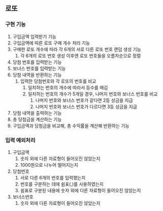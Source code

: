 ## 로또

### 구현 기능
1. 구입금액 입력받기 기능
2. 구입금액에 따른 로또 구매 개수 처리 기능
3. 구매한 로또 개수에 따라 각 6개의 서로 다른 로또 번호 랜덤 생성 기능
   1. 각 6개의 로또 번호 생성 이후엔 로또 번호들을 오름차순으로 정렬 
4. 당첨 번호를 입력받는 기능
5. 보너스 번호를 입력받는 기능
6. 당첨 내역을 반환하는 기능
    1. 입력한 당첨번호와 각 로또의 번호를 비교 
        1. 일치하는 번호의 개수에 따라서 등수를 매김
        2. 일치하는 번호의 개수가 5개일 경우, 나머지 번호와 보너스 번호를 비교
            1. 나머지 번호와 보너스 번호가 같다면 2등 상금을 지급
            2. 나머지 번호와 보너스 번호가 다르다면 3등 상금을 지급
7. 당첨 내역을 출력하는 기능
8. 총 당첨금을 계산하는 기능
9. 구입금액과 당첨금을 비교해, 총 수익률을 계산해 반환하는 기능


### 입력 예외처리
1. 구입금액 
   1. 숫자 외에 다른 자료형이 들어오진 않았는지
   2. 1000원으로 나누어 떨어지는지
2. 당첨번호
   1. 서로 다른 6개의 번호를 입력했는지
   2. 번호를 구분하는 데에 쉼표(,)를 사용하였는지
   3. 쉼표로 구분된 내용에 숫자 외에 다른 자료형이 들어오진 않았는지
3. 보너스번호
   1. 숫자 외에 다른 자료형이 들어오진 않았는지